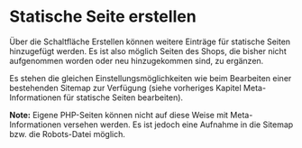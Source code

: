 # Statische Seite erstellen 

Über die Schaltfläche Erstellen können weitere Einträge für statische Seiten hinzugefügt werden. Es ist also möglich Seiten des Shops, die bisher nicht aufgenommen worden oder neu hinzugekommen sind, zu ergänzen.

Es stehen die gleichen Einstellungsmöglichkeiten wie beim Bearbeiten einer bestehenden Sitemap zur Verfügung \(siehe vorheriges Kapitel Meta-Informationen für statische Seiten bearbeiten\).

**Note:** Eigene PHP-Seiten können nicht auf diese Weise mit Meta-Informationen versehen werden. Es ist jedoch eine Aufnahme in die Sitemap bzw. die Robots-Datei möglich.



